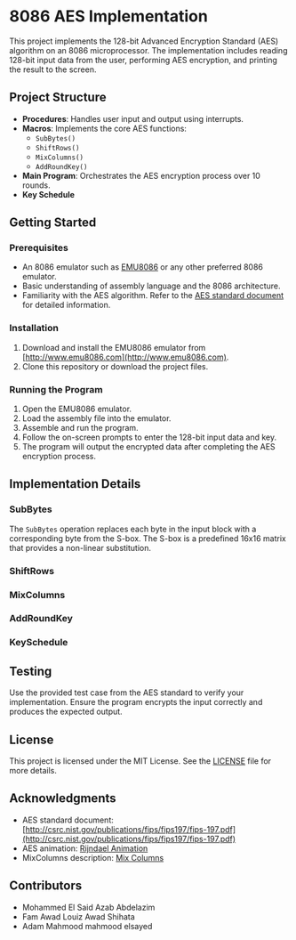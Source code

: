 # 8086 AES Implementation

This project implements the 128-bit Advanced Encryption Standard (AES) algorithm on an 8086 microprocessor. The implementation includes reading 128-bit input data from the user, performing AES encryption, and printing the result to the screen.

## Project Structure

- **Procedures**: Handles user input and output using interrupts.
- **Macros**: Implements the core AES functions:
  - `SubBytes()`
  - `ShiftRows()`
  - `MixColumns()`
  - `AddRoundKey()`
- **Main Program**: Orchestrates the AES encryption process over 10 rounds.
- **Key Schedule**

## Getting Started

### Prerequisites

- An 8086 emulator such as [EMU8086](http://www.emu8086.com) or any other preferred 8086 emulator.
- Basic understanding of assembly language and the 8086 architecture.
- Familiarity with the AES algorithm. Refer to the [AES standard document](http://csrc.nist.gov/publications/fips/fips197/fips-197.pdf) for detailed information.

### Installation

1. Download and install the EMU8086 emulator from [http://www.emu8086.com](http://www.emu8086.com).
2. Clone this repository or download the project files.

### Running the Program

1. Open the EMU8086 emulator.
2. Load the assembly file into the emulator.
3. Assemble and run the program.
4. Follow the on-screen prompts to enter the 128-bit input data and key.
5. The program will output the encrypted data after completing the AES encryption process.

## Implementation Details

### SubBytes


The `SubBytes` operation replaces each byte in the input block with a corresponding byte from the S-box. The S-box is a predefined 16x16 matrix that provides a non-linear substitution.

### ShiftRows

### MixColumns

### AddRoundKey

### KeySchedule

## Testing

Use the provided test case from the AES standard to verify your implementation. Ensure the program encrypts the input correctly and produces the expected output.

## License

This project is licensed under the MIT License. See the [LICENSE](LICENSE) file for more details.

## Acknowledgments

- AES standard document: [http://csrc.nist.gov/publications/fips/fips197/fips-197.pdf](http://csrc.nist.gov/publications/fips/fips197/fips-197.pdf)
- AES animation: [Rijndael Animation](https://formaestudio.com/rijndaelinspector/archivos/Rijndael_Animation_v4_enghtml5.html)
- MixColumns description: [Mix Columns](http://www.angelfire.com/biz7/atleast/mix_columns.pdf)

## Contributors

- Mohammed El Said Azab Abdelazim
- Fam Awad Louiz Awad Shihata
- Adam Mahmood mahmood elsayed

